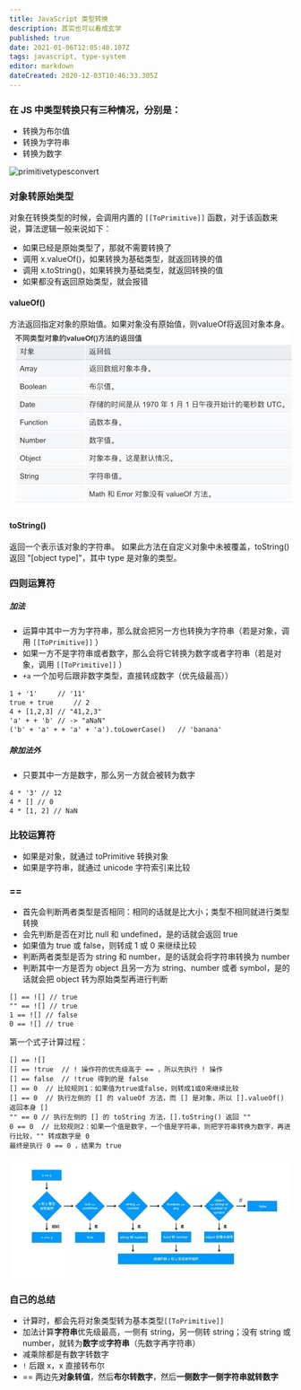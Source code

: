 ```yaml
---
title: JavaScript 类型转换
description: 其实也可以看成玄学
published: true
date: 2021-01-06T12:05:48.107Z
tags: javascript, type-system
editor: markdown
dateCreated: 2020-12-03T10:46:33.305Z
---
```


### 在 JS 中类型转换只有三种情况，分别是：
- 转换为布尔值
- 转换为字符串
- 转换为数字

![primitivetypesconvert](/technology/web/type-conversion/primitivetypesconvert.jpg)

### 对象转原始类型

对象在转换类型的时候，会调用内置的 `[[ToPrimitive]]` 函数，对于该函数来说，算法逻辑一般来说如下：
* 如果已经是原始类型了，那就不需要转换了
* 调用 x.valueOf()，如果转换为基础类型，就返回转换的值
* 调用 x.toString()，如果转换为基础类型，就返回转换的值
* 如果都没有返回原始类型，就会报错

#### valueOf()
方法返回指定对象的原始值。如果对象没有原始值，则valueOf将返回对象本身。
![valueof](/technology/web/type-conversion/valueof.jpg)

#### toString()
返回一个表示该对象的字符串。
如果此方法在自定义对象中未被覆盖，toString() 返回 "[object type]"，其中 type 是对象的类型。

### 四则运算符

##### 加法
- 运算中其中一方为字符串，那么就会把另一方也转换为字符串（若是对象，调用 `[[ToPrimitive]]` ）
- 如果一方不是字符串或者数字，那么会将它转换为数字或者字符串（若是对象，调用 `[[ToPrimitive]]` ）
- `+a` 一个加号后跟非数字类型，直接转成数字（优先级最高））

```
1 + '1'     // '11'
true + true     // 2
4 + [1,2,3] // "41,2,3"
'a' + + 'b' // -> "aNaN"
('b' + 'a' + + 'a' + 'a').toLowerCase()   // 'banana'
```

##### 除加法外
- 只要其中一方是数字，那么另一方就会被转为数字

```
4 * '3' // 12
4 * [] // 0
4 * [1, 2] // NaN
```

### 比较运算符
- 如果是对象，就通过 toPrimitive 转换对象
- 如果是字符串，就通过 unicode 字符索引来比较

### ==
- 首先会判断两者类型是否相同：相同的话就是比大小；类型不相同就进行类型转换
- 会先判断是否在对比 null 和 undefined，是的话就会返回 true
- 如果值为 true 或 false，则转成 1 或 0 来继续比较
- 判断两者类型是否为 string 和 number，是的话就会将字符串转换为 number
- 判断其中一方是否为 object 且另一方为 string、number 或者 symbol，是的话就会把 object 转为原始类型再进行判断

```
[] == ![] // true
"" == ![] // true
1 == ![] // false
0 == ![] // true
```
第一个式子计算过程：
```
[] == ![]
[] == !true  // ! 操作符的优先级高于 == ，所以先执行 ! 操作
[] == false  // !true 得到的是 false
[] == 0  // 比较规则1：如果值为true或false，则转成1或0来继续比较
[] == 0  // 执行左侧的 [] 的 valueOf 方法，而 [] 是对象，所以 [].valueOf() 返回本身 []
"" == 0 // 执行左侧的 [] 的 toString 方法，[].toString() 返回 ""
0 == 0  // 比较规则2：如果一个值是数字，一个值是字符串，则把字符串转换为数字，再进行比较，"" 转成数字是 0
最终是执行 0 == 0 ，结果为 true
```

![convertprocess](/technology/web/type-conversion/convertprocess.jpg)

### 自己的总结

- 计算时，都会先将对象类型转为基本类型`[[ToPrimitive]]`
- 加法计算**字符串**优先级最高，一侧有 string，另一侧转 string；没有 string 或 number，就转为**数字**或**字符串**（先数字再字符串）
- 减乘除都是有数字转数字
- `!` 后跟 x，x 直接转布尔
- == 两边先**对象转值**，然后**布尔转数字**，然后**一侧数字一侧字符串就转数字**
